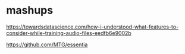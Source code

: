 # mashups

https://towardsdatascience.com/how-i-understood-what-features-to-consider-while-training-audio-files-eedfb6e9002b

https://github.com/MTG/essentia
